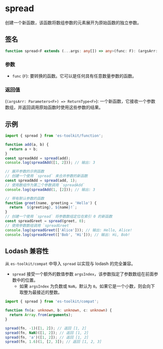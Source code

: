# spread

创建一个新函数，该函数将数组参数的元素展开为原始函数的独立参数。

## 签名

```typescript
function spread<F extends (...args: any[]) => any>(func: F): (argsArr: Parameters<F>) => ReturnType<F>;
```

### 参数

- `func` (`F`): 要转换的函数。它可以是任何具有任意数量参数的函数。

### 返回值

(`(argsArr: Parameters<F>) => ReturnType<F>`): 一个新函数，它接收一个参数数组，并返回调用原始函数时使用这些参数的结果。

## 示例

```typescript
import { spread } from 'es-toolkit/function';

function add(a, b) {
  return a + b;
}
const spreadAdd = spread(add);
console.log(spreadAdd([1, 2])); // 输出: 3

// 展开参数的示例函数
// 创建一个使用 `spread` 来合并参数的新函数
const spreadAdd = spread(add, 1);
// 使用数组作为第二个参数调用 `spreadAdd`
console.log(spreadAdd(1, [2])); // 输出: 3

// 带有默认参数的函数
function greet(name, greeting = 'Hello') {
  return `${greeting}, ${name}!`;
}
// 创建一个使用 `spread` 将参数数组定位在索引 0 的新函数
const spreadGreet = spread(greet, 0);
// 使用参数数组调用 `spreadGreet`
console.log(spreadGreet(['Alice'])); // 输出: Hello, Alice!
console.log(spreadGreet(['Bob', 'Hi'])); // 输出: Hi, Bob!
```

## Lodash 兼容性

从 `es-toolkit/compat` 中导入 `spread` 以实现与 lodash 的完全兼容。

- `spread` 接受一个额外的数值参数 `argsIndex`，该参数指定了参数数组在前面参数中的位置。
  - 如果 `argsIndex` 为负数或 `NaN`，默认为 `0`。如果它是一个小数，则会向下取整为最接近的整数。

```typescript
import { spread } from 'es-toolkit/compat';

function fn(a: unknown, b: unknown, c: unknown) {
  return Array.from(arguments);
}

spread(fn, -1)([1, 2]); // 返回 [1, 2]
spread(fn, NaN)([1, 2]); // 返回 [1, 2]
spread(fn, 'a')([1, 2]); // 返回 [1, 2]
spread(fn, 1.6)(1, [2, 3]); // 返回 [1, 2, 3]
```

